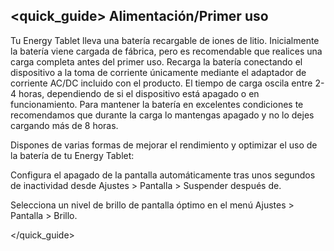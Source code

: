 ## <quick_guide> Alimentación/Primer uso

Tu Energy Tablet lleva una batería recargable de iones de litio. Inicialmente la batería viene cargada de fábrica, pero es recomendable que realices una carga completa antes del primer uso. Recarga la batería conectando el dispositivo a la toma de corriente únicamente mediante el adaptador de corriente AC/DC incluido con el producto. El tiempo de carga oscila entre 2-4 horas, dependiendo de si el dispositivo está apagado o en funcionamiento. Para mantener la batería en excelentes condiciones te recomendamos que durante la carga lo mantengas apagado y no lo dejes cargando más de 8 horas.

Dispones de varias formas de mejorar el rendimiento y optimizar el uso de la batería de tu Energy Tablet:

Configura el apagado de la pantalla automáticamente tras unos segundos de inactividad desde Ajustes > Pantalla > Suspender después de.

Selecciona un nivel de brillo de pantalla óptimo en el menú Ajustes > Pantalla > Brillo.

</quick_guide>
